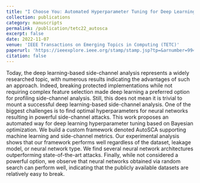 ```yaml
---
title: "I Choose You: Automated Hyperparameter Tuning for Deep Learning-Based Side-Channel Analysis"
collection: publications
category: manuscripts
permalink: /publication/tetc22_autosca
excerpt: false
date: 2022-11-07
venue: 'IEEE Transactions on Emerging Topics in Computing (TETC)'
paperurl: 'https://ieeexplore.ieee.org/stamp/stamp.jsp?tp=&arnumber=9940958'
citation: false
---
```


Today, the deep learning-based side-channel analysis represents a widely researched topic, with numerous results indicating the advantages of such an approach. Indeed, breaking protected implementations while not requiring complex feature selection made deep learning a preferred option for profiling side-channel analysis. Still, this does not mean it is trivial to mount a successful deep learning-based side-channel analysis. One of the biggest challenges is to find optimal hyperparameters for neural networks resulting in powerful side-channel attacks. This work proposes an automated way for deep learning hyperparameter tuning based on Bayesian optimization. We build a custom framework denoted AutoSCA supporting machine learning and side-channel metrics. Our experimental analysis shows that our framework performs well regardless of the dataset, leakage model, or neural network type. We find several neural network architectures outperforming state-of-the-art attacks. Finally, while not considered a powerful option, we observe that neural networks obtained via random search can perform well, indicating that the publicly available datasets are relatively easy to break.